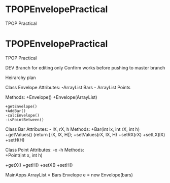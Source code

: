 # TPOPEnvelopePractical
TPOP Practical
# TPOPEnvelopePractical
TPOP Practical

DEV Branch for editing only 
Confirm works before pushing to master branch

Heirarchy plan

Class Envelope
Attributes:
	-ArrayList Bars
	- ArrayList Points
		
Methods:
	+Envelope()
	+Envelope(ArrayList<Bar>)

	+getEnvelope()
	+AddBar()
	-calcEnvelope()
	-isPointBetween()



Class Bar
Attributes:
	- lX, rX, h
Methods:
	+Bar(int lx, int rX, int h)
	+getValues()
	(return [rX, lX, H]);
	+setValues(rX, lX, H)
	+setRX(rX)
	+setLX(lX)
	+setH(H)


Class Point
Attributes:
	-x
	-h
Methods:	
	+Point(int x, int h)

+getX()
	+getH()
	+setX()
	+setH()

MainApps
	ArrayList<Bar> = Bars
	Envelope e = new Envelope(bars)





